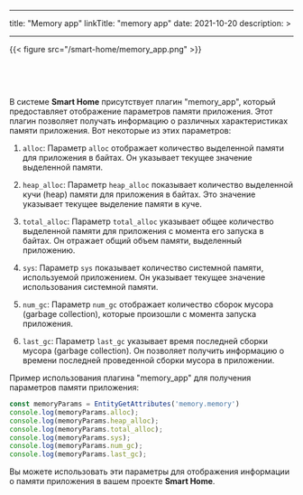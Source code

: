 
---
title: "Memory app"
linkTitle: "memory app"
date: 2021-10-20
description: >
  
---

{{< figure src="/smart-home/memory_app.png" >}}

&nbsp;

&nbsp;

В системе **Smart Home** присутствует плагин "memory_app", который предоставляет отображение параметров памяти приложения. 
Этот плагин позволяет получать информацию о различных характеристиках памяти приложения. Вот некоторые из этих параметров:

1. `alloc`: Параметр `alloc` отображает количество выделенной памяти для приложения в байтах. Он указывает текущее значение 
 выделенной памяти.

2. `heap_alloc`: Параметр `heap_alloc` показывает количество выделенной кучи (heap) памяти для приложения в байтах. Это 
значение указывает текущее выделение памяти в куче.

3. `total_alloc`: Параметр `total_alloc` указывает общее количество выделенной памяти для приложения с момента его запуска 
в байтах. Он отражает общий объем памяти, выделенный приложению.

4. `sys`: Параметр `sys` показывает количество системной памяти, используемой приложением. Он указывает текущее значение 
использования системной памяти.

5. `num_gc`: Параметр `num_gc` отображает количество сборок мусора (garbage collection), которые произошли с момента 
запуска приложения.

6. `last_gc`: Параметр `last_gc` указывает время последней сборки мусора (garbage collection). Он позволяет получить 
информацию о времени последней проведенной сборки мусора в приложении.

Пример использования плагина "memory_app" для получения параметров памяти приложения:

```javascript
const memoryParams = EntityGetAttributes('memory.memory')
console.log(memoryParams.alloc);
console.log(memoryParams.heap_alloc);
console.log(memoryParams.total_alloc);
console.log(memoryParams.sys);
console.log(memoryParams.num_gc);
console.log(memoryParams.last_gc);
```

Вы можете использовать эти параметры для отображения информации о памяти приложения в вашем проекте **Smart Home**.
